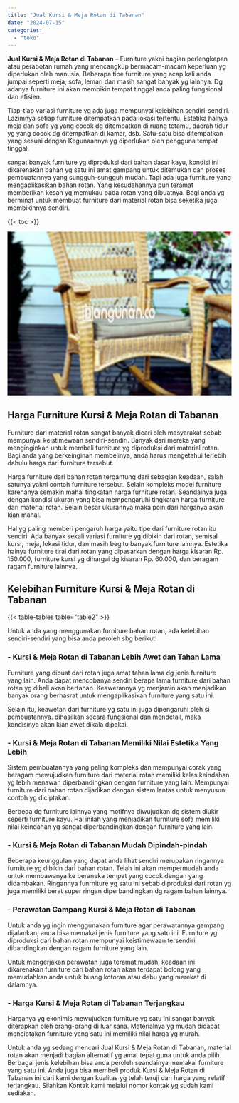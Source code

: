 ```yaml
---
title: "Jual Kursi & Meja Rotan di Tabanan"
date: "2024-07-15"
categories: 
  - "toko"
---
```


**Jual Kursi & Meja Rotan di Tabanan** – Furniture yakni bagian perlengkapan atau perabotan rumah yang mencangkup bermacam-macam keperluan yg diperlukan oleh manusia. Beberapa tipe furniture yang acap kali anda jumpai seperti meja, sofa, lemari dan masih sangat banyak yg lainnya. Dg adanya furniture ini akan membikin tempat tinggal anda paling fungsional dan efisien.

Tiap-tiap variasi furniture yg ada juga mempunyai kelebihan sendiri-sendiri. Lazimnya setiap furniture ditempatkan pada lokasi tertentu. Estetika halnya meja dan sofa yg yang cocok dg ditempatkan di ruang tetamu, daerah tidur yg yang cocok dg ditempatkan di kamar, dsb. Satu-satu bisa ditempatkan yang sesuai dengan Kegunaannya yg diperlukan oleh pengguna tempat tinggal.

sangat banyak furniture yg diproduksi dari bahan dasar kayu, kondisi ini dikarenakan bahan yg satu ini amat gampang untuk ditemukan dan proses pembuatannya yang sungguh-sungguh mudah. Tapi ada juga furniture yang mengaplikasikan bahan rotan. Yang kesudahannya pun teramat memberikan kesan yg memukau pada rotan yang dibuatnya. Bagi anda yg berminat untuk membuat furniture dari material rotan bisa seketika juga membikinnya sendiri.

{{< toc >}}

![Jual Kursi & Meja Rotan di Tabanan](/images/kursi-meja-rotan-murah20.png)

## Harga Furniture Kursi & Meja Rotan di Tabanan

Furniture dari material rotan sangat banyak dicari oleh masyarakat sebab mempunyai keistimewaan sendiri-sendiri. Banyak dari mereka yang menginginkan untuk membeli furniture yg diproduksi dari material rotan. Bagi anda yang berkeinginan membelinya, anda harus mengetahui terlebih dahulu harga dari furniture tersebut.

Harga furniture dari bahan rotan tergantung dari sebagian keadaan, salah satunya yakni contoh furniture tersebut. Selain kompleks model furniture karenanya semakin mahal tingkatan harga furniture rotan. Seandainya juga dengan kondisi ukuran yang bisa mempengaruhi tingkatan harga furniture dari material rotan. Selain besar ukurannya maka poin dari harganya akan kian mahal.

Hal yg paling memberi pengaruh harga yaitu tipe dari furniture rotan itu sendiri. Ada banyak sekali variasi furniture yg dibikin dari rotan, semisal kursi, meja, lokasi tidur, dan masih begitu banyak furniture lainnya. Estetika halnya furniture tirai dari rotan yang dipasarkan dengan harga kisaran Rp. 150.000, furniture kursi yg dihargai dg kisaran Rp. 60.000, dan beragam ragam furniture lainnya.

## Kelebihan Furniture Kursi & Meja Rotan di Tabanan

{{< table-tables table="table2" >}}

Untuk anda yang menggunakan furniture bahan rotan, ada kelebihan sendiri-sendiri yang bisa anda peroleh sbg berikut!

### \- Kursi & Meja Rotan di Tabanan Lebih Awet dan Tahan Lama

Furniture yang dibuat dari rotan juga amat tahan lama dg jenis furniture yang lain. Anda dapat mencobanya sendiri berapa lama furniture dari bahan rotan yg dibeli akan bertahan. Keawetannya yg menjamin akan menjadikan banyak orang berhasrat untuk mengaplikasikan furniture yang satu ini.

Selain itu, keawetan dari furniture yg satu ini juga dipengaruhi oleh si pembuatannya. dihasilkan secara fungsional dan mendetail, maka kondisinya akan kian awet dikala dipakai.

### \- Kursi & Meja Rotan di Tabanan Memiliki Nilai Estetika Yang Lebih

Sistem pembuatannya yang paling kompleks dan mempunyai corak yang beragam mewujudkan furniture dari material rotan memiliki kelas keindahan yg lebih menawan diperbandingkan dengan furniture yang lain. Mempunyai furniture dari bahan rotan dijadikan dengan sistem lantas untuk menyusun contoh yg diciptakan.

Berbeda dg furniture lainnya yang motifnya diwujudkan dg sistem diukir seperti furniture kayu. Hal inilah yang menjadikan furniture sofa memiliki nilai keindahan yg sangat diperbandingkan dengan furniture yang lain.

### \- Kursi & Meja Rotan di Tabanan Mudah Dipindah-pindah

Beberapa keunggulan yang dapat anda lihat sendiri merupakan ringannya furniture yg dibikin dari bahan rotan. Telah ini akan mempermudah anda untuk membawanya ke beraneka tempat yang cocok dengan yang didambakan. Ringannya funrniture yg satu ini sebab diproduksi dari rotan yg juga memiliki berat super ringan diperbandingkan dg ragam bahan lainnya.

### \- Perawatan Gampang Kursi & Meja Rotan di Tabanan

Untuk anda yg ingin menggunakan furniture agar perawatannya gampang dijalankan, anda bisa memakai jenis furniture yang satu ini. Furniture yg diproduksi dari bahan rotan mempunyai keistimewaan tersendiri dibandingkan dengan ragam furniture yang lain.

Untuk mengerjakan perawatan juga teramat mudah, keadaan ini dikarenakan furniture dari bahan rotan akan terdapat bolong yang memudahkan anda untuk buang kotoran atau debu yang merekat di dalamnya.

### \- Harga Kursi & Meja Rotan di Tabanan Terjangkau

Harganya yg ekonimis mewujudkan furniture yg satu ini sangat banyak diterapkan oleh orang-orang di luar sana. Materialnya yg mudah didapat menciptakan furniture yang satu ini memiliki nilai harga yg murah.

Untuk anda yg sedang mencari Jual Kursi & Meja Rotan di Tabanan, material rotan akan menjadi bagian alternatif yg amat tepat guna untuk anda pilih. Berbagai jenis kelebihan bisa anda peroleh seandainya memakai furniture yang satu ini. Anda juga bisa membeli produk Kursi & Meja Rotan di Tabanan ini dari kami dengan kualitas yg telah teruji dan harga yang relatif terjangkau. Silahkan Kontak kami melalui nomor kontak yg sudah kami sediakan.
